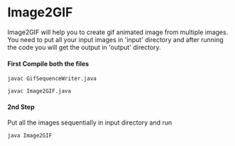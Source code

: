 # Image2GIF
Image2GIF will help you to create gif animated image from multiple images. You need to put all your input images in 'input' directory and after running the code you will get the output in 'output' directory.

#### First Compile both the files
`javac GifSequenceWriter.java`

`javac Image2GIF.java`

#### 2nd Step

Put all the images sequentially in input directory and run

`java Image2GIF`